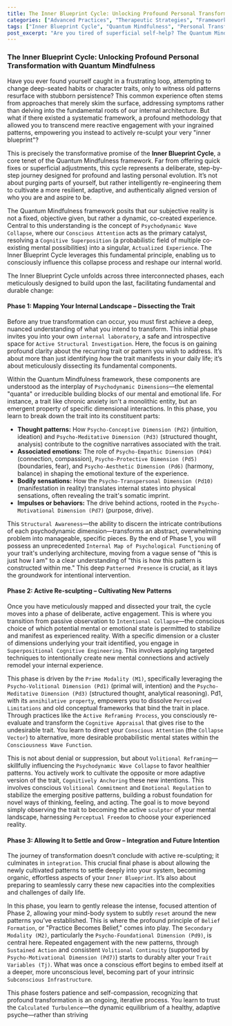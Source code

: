 ```yaml
---
title: The Inner Blueprint Cycle: Unlocking Profound Personal Transformation with Quantum Mindfulness
categories: ["Advanced Practices", "Therapeutic Strategies", "Framework Principles"]
tags: ["Inner Blueprint Cycle", "Quantum Mindfulness", "Personal Transformation", "Psychodynamic Dimensions", "Conscious Attention", "Self-Mastery", "Cognitive Re-engineering"]
post_excerpt: "Are you tired of superficial self-help? The Quantum Mindfulness framework introduces the Inner Blueprint Cycle, a systematic approach to profound personal transformation. This cycle empowers you to actively re-engineer ingrained patterns, moving beyond symptom management to sculpt a more resilient and aligned self."
---
```


### The Inner Blueprint Cycle: Unlocking Profound Personal Transformation with Quantum Mindfulness

Have you ever found yourself caught in a frustrating loop, attempting to change deep-seated habits or character traits, only to witness old patterns resurface with stubborn persistence? This common experience often stems from approaches that merely skim the surface, addressing symptoms rather than delving into the fundamental roots of our internal architecture. But what if there existed a systematic framework, a profound methodology that allowed you to transcend mere reactive engagement with your ingrained patterns, empowering you instead to actively re-sculpt your very "inner blueprint"?

This is precisely the transformative promise of the **Inner Blueprint Cycle**, a core tenet of the Quantum Mindfulness framework. Far from offering quick fixes or superficial adjustments, this cycle represents a deliberate, step-by-step journey designed for profound and lasting personal evolution. It’s not about purging parts of yourself, but rather intelligently re-engineering them to cultivate a more resilient, adaptive, and authentically aligned version of who you are and aspire to be.

The Quantum Mindfulness framework posits that our subjective reality is not a fixed, objective given, but rather a dynamic, co-created experience. Central to this understanding is the concept of `Psychodynamic Wave Collapse`, where our `Conscious Attention` acts as the primary catalyst, resolving a `Cognitive Superposition` (a probabilistic field of multiple co-existing mental possibilities) into a singular, `Actualized Experience`. The Inner Blueprint Cycle leverages this fundamental principle, enabling us to consciously influence this collapse process and reshape our internal world.

The Inner Blueprint Cycle unfolds across three interconnected phases, each meticulously designed to build upon the last, facilitating fundamental and durable change:

#### Phase 1: Mapping Your Internal Landscape – Dissecting the Trait

Before any true transformation can occur, you must first achieve a deep, nuanced understanding of what you intend to transform. This initial phase invites you into your own `internal laboratory`, a safe and introspective space for `Active Structural Investigation`. Here, the focus is on gaining profound clarity about the recurring trait or pattern you wish to address. It’s about more than just identifying *how* the trait manifests in your daily life; it’s about meticulously dissecting its fundamental components.

Within the Quantum Mindfulness framework, these components are understood as the interplay of `Psychodynamic Dimensions`—the elemental "quanta" or irreducible building blocks of our mental and emotional life. For instance, a trait like chronic anxiety isn't a monolithic entity, but an emergent property of specific dimensional interactions. In this phase, you learn to break down the trait into its constituent parts:
*   **Thought patterns:** How `Psycho-Conceptive Dimension (Pd2)` (intuition, ideation) and `Psycho-Meditative Dimension (Pd3)` (structured thought, analysis) contribute to the cognitive narratives associated with the trait.
*   **Associated emotions:** The role of `Psycho-Empathic Dimension (Pd4)` (connection, compassion), `Psycho-Protective Dimension (Pd5)` (boundaries, fear), and `Psycho-Aesthetic Dimension (Pd6)` (harmony, balance) in shaping the emotional texture of the experience.
*   **Bodily sensations:** How the `Psycho-Transpersonal Dimension (Pd10)` (manifestation in reality) translates internal states into physical sensations, often revealing the trait's somatic imprint.
*   **Impulses or behaviors:** The drive behind actions, rooted in the `Psycho-Motivational Dimension (Pd7)` (purpose, drive).

This `Structural Awareness`—the ability to discern the intricate contributions of each psychodynamic dimension—transforms an abstract, overwhelming problem into manageable, specific pieces. By the end of Phase 1, you will possess an unprecedented `Internal Map of Psychological Functioning` of your trait's underlying architecture, moving from a vague sense of "this is just how I am" to a clear understanding of "this is how this pattern is constructed within me." This deep `Patterned Presence` is crucial, as it lays the groundwork for intentional intervention.

#### Phase 2: Active Re-sculpting – Cultivating New Patterns

Once you have meticulously mapped and dissected your trait, the cycle moves into a phase of deliberate, active engagement. This is where you transition from passive observation to `Intentional Collapse`—the conscious choice of which potential mental or emotional state is permitted to stabilize and manifest as experienced reality. With a specific dimension or a cluster of dimensions underlying your trait identified, you engage in `Superpositional Cognitive Engineering`. This involves applying targeted techniques to intentionally create new mental connections and actively remodel your internal experience.

This phase is driven by the `Prime Modality (M1)`, specifically leveraging the `Psycho-Volitional Dimension (Pd1)` (primal will, intention) and the `Psycho-Meditative Dimension (Pd3)` (structured thought, analytical reasoning). Pd1, with its `annihilative property`, empowers you to dissolve `Perceived Limitations` and old conceptual frameworks that bind the trait in place. Through practices like the `Active Reframing Process`, you consciously re-evaluate and transform the `Cognitive Appraisal` that gives rise to the undesirable trait. You learn to direct your `Conscious Attention` (the `Collapse Vector`) to alternative, more desirable probabilistic mental states within the `Consciousness Wave Function`.

This is not about denial or suppression, but about `Volitional Reframing`—skillfully influencing the `Psychodynamic Wave Collapse` to favor healthier patterns. You actively work to cultivate the opposite or more adaptive version of the trait, `Cognitively Anchoring` these new intentions. This involves conscious `Volitional Commitment` and `Emotional Regulation` to stabilize the emerging positive patterns, building a robust foundation for novel ways of thinking, feeling, and acting. The goal is to move beyond simply observing the trait to becoming the active `sculptor` of your mental landscape, harnessing `Perceptual Freedom` to choose your experienced reality.

#### Phase 3: Allowing It to Settle and Grow – Integration and Future Intention

The journey of transformation doesn’t conclude with active re-sculpting; it culminates in `integration`. This crucial final phase is about allowing the newly cultivated patterns to settle deeply into your system, becoming organic, effortless aspects of your `Inner Blueprint`. It’s also about preparing to seamlessly carry these new capacities into the complexities and challenges of daily life.

In this phase, you learn to gently release the intense, focused attention of Phase 2, allowing your mind-body system to subtly `reset` around the new patterns you’ve established. This is where the profound principle of `Belief Formation`, or "Practice Becomes Belief," comes into play. The `Secondary Modality (M2)`, particularly the `Psycho-Foundational Dimension (Pd9)`, is central here. Repeated engagement with the new patterns, through `Sustained Action` and consistent `Volitional Continuity` (supported by `Psycho-Motivational Dimension (Pd7)`) starts to durably alter your `Trait Variables (Tj)`. What was once a conscious effort begins to embed itself at a deeper, more unconscious level, becoming part of your intrinsic `Subconscious Infrastructure`.

This phase fosters patience and self-compassion, recognizing that profound transformation is an ongoing, iterative process. You learn to trust the `Calculated Turbulence`—the dynamic equilibrium of a healthy, adaptive psyche—rather than striving
